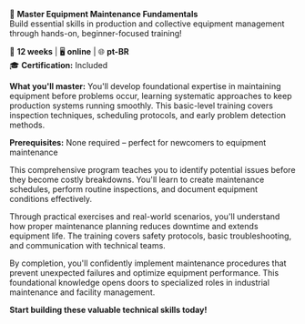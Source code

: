 🚀 **Master Equipment Maintenance Fundamentals**  
Build essential skills in production and collective equipment management through hands-on, beginner-focused training!

📅 **12 weeks** | 🖥 **online** | 🌐 **pt-BR**  
🎓 **Certification:** Included

**What you'll master:**
You'll develop foundational expertise in maintaining equipment before problems occur, learning systematic approaches to keep production systems running smoothly. This basic-level training covers inspection techniques, scheduling protocols, and early problem detection methods.

**Prerequisites:**
None required – perfect for newcomers to equipment maintenance

This comprehensive program teaches you to identify potential issues before they become costly breakdowns. You'll learn to create maintenance schedules, perform routine inspections, and document equipment conditions effectively.

Through practical exercises and real-world scenarios, you'll understand how proper maintenance planning reduces downtime and extends equipment life. The training covers safety protocols, basic troubleshooting, and communication with technical teams.

By completion, you'll confidently implement maintenance procedures that prevent unexpected failures and optimize equipment performance. This foundational knowledge opens doors to specialized roles in industrial maintenance and facility management.

**Start building these valuable technical skills today!**